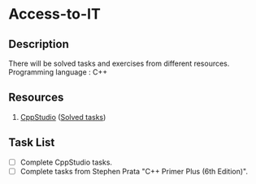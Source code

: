 # Access-to-IT

## Description 

There will be solved tasks and exercises from different resources.
Programming language : C++

## Resources

1. [CppStudio](http://cppstudio.com/cat/285/)   ([Solved tasks](https://github.com/vvhappyguy/Access-to-IT/tree/master/CppStudio))

## Task List

- [ ] Complete CppStudio tasks.
- [ ] Complete tasks from Stephen Prata "C++ Primer Plus (6th Edition)".
